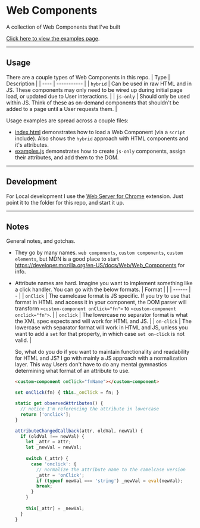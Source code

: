 # Web Components

A collection of Web Components that I've built

[Click here to view the examples page](https://the0newhoknocks.github.io/web-components/).

---

## Usage

There are a couple types of Web Components in this repo.
| Type | Description |
| ---- | ----------- |
| `hybrid` | Can be used in raw HTML and in JS. These components may only need to be wired up during initial page load, or updated due to User interactions. |
| `js-only` | Should only be used within JS. Think of these as on-demand components that shouldn't be added to a page until a User requests them. |

Usage examples are spread across a couple files:
- [index.html](./index.html) demonstrates how to load a Web Component (via a `script` include). Also shows the `hybrid` approach with HTML components and it's attributes.
- [examples.js](./example/examples.js) demonstrates how to create `js-only` components, assign their attributes, and add them to the DOM.

---

## Development

For Local development I use the [Web Server for Chrome](https://chrome.google.com/webstore/detail/web-server-for-chrome/ofhbbkphhbklhfoeikjpcbhemlocgigb) extension.
Just point it to the folder for this repo, and start it up.

---

## Notes

General notes, and gotchas.

- They go by many names. `web components`, `custom components`, `custom elements`, but MDN is a good place to start https://developer.mozilla.org/en-US/docs/Web/Web_Components for info.
- Attribute names are hard. Imagine you want to implement something like a click handler. You can go with the below formats.
  | Format |   |
  | ------ | - |
  | `onClick` | The camelcase format is JS specific. If you try to use that format in HTML and access it in your component, the DOM parser will transform `<custom-component onClick="fn">` to `<custom-component onclick="fn">`. |
  | `onclick` | The lowercase no separator format is what the XML spec expects and will work for HTML and JS. |
  | `on-click` | The lowercase with separator format will work in HTML and JS, unless you want to add a `set` for that property, in which case `set on-click` is not valid. |
  
  So, what do you do if you want to maintain functionality and readability for HTML and JS? I go with mainly a JS approach with a normalization layer. This way Users don't have to do any mental gymnastics determining what format of an attribute to use.
  ```html
  <custom-component onClick="fnName"></custom-component>
  ```
  ```js
  set onClick(fn) { this._onClick = fn; }
  
  static get observedAttributes() {
    // notice I'm referencing the attribute in lowercase
    return ['onclick'];
  }
  
  attributeChangedCallback(attr, oldVal, newVal) {
    if (oldVal !== newVal) {
      let _attr = attr;
      let _newVal = newVal;
      
      switch (_attr) {
        case 'onclick': {
          // normalize the attribute name to the camelcase version
          _attr = 'onClick';
          if (typeof newVal === 'string') _newVal = eval(newVal);
          break;
        }
      }
      
      this[_attr] = _newVal;
    }
  }
  ```
